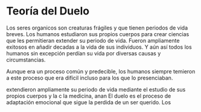 # Teoría del Duelo

Los seres organicos son creaturas frágiles y que tienen periodos de vida breves. Los humanos estudiaron sus propios cuerpos para crear ciencias que les permitieran extender su periodo de vida. Fueron ampliamente exitosos en añadir decadas a la vida de sus individuos. Y aún así todos los humanos sin excepción perdían su vida por diversas causas y circumstancias.

Aunque era un proceso común y predecible, los humanos siempre temieron a este proceso que era difícil incluso para los que lo presenciaban.



extendieron ampliamente su periodo de vida mediante el estudio de sus propios cuerpos y la c la medicina, anan
El duelo es el proceso de adaptación emocional que sigue la perdida de un ser querido. Los 